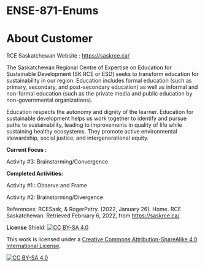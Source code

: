 # ENSE-871-Enums

# About Customer

RCE Saskatchewan  Website : https://saskrce.ca/

The Saskatchewan Regional Centre of Expertise on Education for Sustainable Development (SK RCE or ESD) seeks to transform education for sustainability in our region. Education includes formal education (such as primary, secondary, and post-secondary education) as well as informal and non-formal education (such as the private media and public education by non-governmental organizations). 

Education respects the autonomy and dignity of the learner. Education for sustainable development helps us work together to identify and pursue paths to sustainability, leading to improvements in quality of life while sustaining healthy ecosystems. They promote active environmental stewardship, social justice, and intergenerational equity.


**Current Focus :**

Activity #3: Brainstorming/Convergence

**Completed Activities:**

Activity #1 : Observe and Frame

Activity #2: Brainstorming/Divergence

References:
RCESask, & RogerPetry. (2022, January 26). Home. RCE Saskatchewan. Retrieved February 6, 2022, from https://saskrce.ca/ 

**License**
Shield: [![CC BY-SA 4.0][cc-by-sa-shield]][cc-by-sa]

This work is licensed under a
[Creative Commons Attribution-ShareAlike 4.0 International License][cc-by-sa].

[![CC BY-SA 4.0][cc-by-sa-image]][cc-by-sa]

[cc-by-sa]: http://creativecommons.org/licenses/by-sa/4.0/
[cc-by-sa-image]: https://licensebuttons.net/l/by-sa/4.0/88x31.png
[cc-by-sa-shield]: https://img.shields.io/badge/License-CC%20BY--SA%204.0-lightgrey.svg
